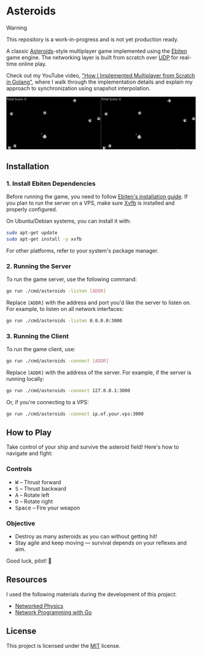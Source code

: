 # Asteroids

> [!WARNING]
>
> This repository is a work-in-progress and is not yet production ready.

A classic [Asteroids](https://en.wikipedia.org/wiki/Asteroids_(video_game))-style
multiplayer game implemented using the [Ebiten](https://ebitengine.org)
game engine. The networking layer is built from scratch over
[UDP](https://en.wikipedia.org/wiki/User_Datagram_Protocol) for real-time online
play.

Check out my YouTube video, ["How I Implemented Multiplayer from Scratch in
Golang"](https://youtu.be/G8nxQ9ESIFA), where I walk through the implementation
details and explain my approach to synchronization using snapshot interpolation.

![demo](./demo.gif)

## Installation

### 1. Install Ebiten Dependencies

Before running the game, you need to follow [Ebiten's installation
guide](https://ebitengine.org/en/documents/install.html). If you plan to run
the server on a VPS, make sure [Xvfb](https://en.wikipedia.org/wiki/Xvfb) is
installed and properly configured.

On Ubuntu/Debian systems, you can install it with:

```bash
sudo apt-get update
sudo apt-get install -y xvfb
```

For other platforms, refer to your system's package manager.

### 2. Running the Server

To run the game server, use the following command:

```bash
go run ./cmd/asteroids -listen [ADDR]
```

Replace `[ADDR]` with the address and port you'd like the server to listen on.
For example, to listen on all network interfaces:

```bash
go run ./cmd/asteroids -listen 0.0.0.0:3000
```

### 3. Running the Client

To run the game client, use:

```bash
go run ./cmd/asteroids -connect [ADDR]
```

Replace `[ADDR]` with the address of the server. For example, if the server is
running locally:

```bash
go run ./cmd/asteroids -connect 127.0.0.1:3000
```

Or, if you're connecting to a VPS:

```bash
go run ./cmd/asteroids -connect ip.of.your.vps:3000
```

## How to Play

Take control of your ship and survive the asteroid field! Here's how to navigate
and fight:

### Controls

- <kbd>W</kbd> – Thrust forward
- <kbd>S</kbd> – Thrust backward
- <kbd>A</kbd> – Rotate left
- <kbd>D</kbd> – Rotate right
- <kbd>Space</kbd> – Fire your weapon

### Objective

- Destroy as many asteroids as you can without getting hit!
- Stay agile and keep moving — survival depends on your reflexes and aim.

Good luck, pilot! 🚀

## Resources

I used the following materials during the development of this project:

- [Networked Physics](https://gafferongames.com/categories/networked-physics)
- [Network Programming with Go](https://amazon.com/Network-Programming-Go-Adam-Woodbeck/dp/1718500882)

## License

This project is licensed under the
[MIT](https://github.com/utilyre/go-asteroids/blob/main/LICENSE) license.
